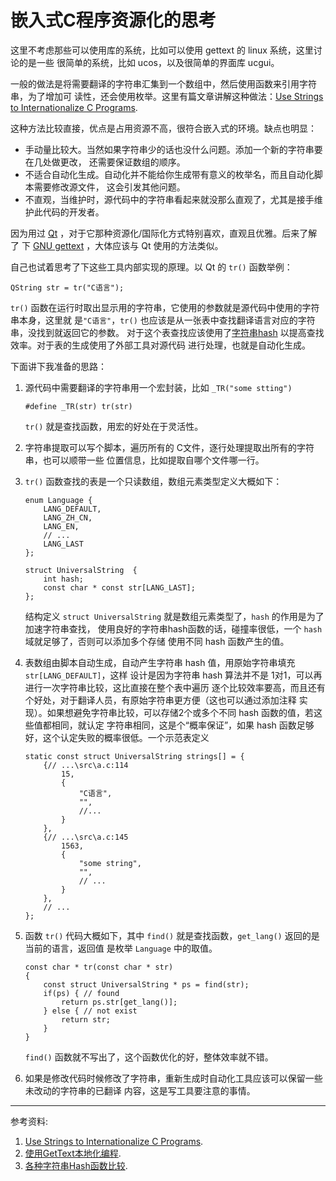 嵌入式C程序资源化的思考
=======================

这里不考虑那些可以使用库的系统，比如可以使用 gettext 的 linux 系统，这里讨论的是一些
很简单的系统，比如 ucos，以及很简单的界面库 ucgui。

一般的做法是将需要翻译的字符串汇集到一个数组中，然后使用函数来引用字符串，为了增加可
读性，还会使用枚举。这里有篇文章讲解这种做法：[Use Strings to Internationalize C Programs][1].

这种方法比较直接，优点是占用资源不高，很符合嵌入式的环境。缺点也明显：

*	手动量比较大。当然如果字符串少的话也没什么问题。添加一个新的字符串要在几处做更改，
	还需要保证数组的顺序。
*	不适合自动化生成。自动化并不能给你生成带有意义的枚举名，而且自动化脚本需要修改源文件，
	这会引发其他问题。
*	不直观，当维护时，源代码中的字符串看起来就没那么直观了，尤其是接手维护此代码的开发者。

因为用过 [Qt][2] ，对于它那种资源化/国际化方式特别喜欢，直观且优雅。后来了解了
下 [GNU gettext][3] ，大体应该与 Qt 使用的方法类似。

自己也试着思考了下这些工具内部实现的原理。以 Qt 的 `tr()` 函数举例：

    QString str = tr("C语言");

`tr()` 函数在运行时取出显示用的字符串，它使用的参数就是源代码中使用的字符串本身，这里就
是`"C语言"`，`tr()` 也应该是从一张表中查找翻译语言对应的字符串，没找到就返回它的参数。
对于这个表查找应该使用了[字符串hash][4] 以提高查找效率。对于表的生成使用了外部工具对源代码
进行处理，也就是自动化生成。

下面讲下我准备的思路：

1.	源代码中需要翻译的字符串用一个宏封装，比如 `_TR("some stting")` 
	
	    #define _TR(str) tr(str)

	`tr()` 就是查找函数，用宏的好处在于灵活性。
2.	字符串提取可以写个脚本，遍历所有的 C文件，逐行处理提取出所有的字符串，也可以顺带一些
	位置信息，比如提取自哪个文件哪一行。
3.	`tr()` 函数查找的表是一个只读数组，数组元素类型定义大概如下：

	    enum Language {
	        LANG_DEFAULT,
 	        LANG_ZH_CN,
 	        LANG_EN,
	        // ...
	        LANG_LAST
 	    };
	        
	    struct UniversalString  {
	        int hash; 
 	        const char * const str[LANG_LAST];
		};


	结构定义 `struct UniversalString` 就是数组元素类型了，`hash` 的作用是为了加速字符串查找，
	使用良好的字符串hash函数的话，碰撞率很低，一个 `hash` 域就足够了，否则可以添加多个存储
	使用不同 hash 函数产生的值。
4.	表数组由脚本自动生成，自动产生字符串 hash 值，用原始字符串填充 `str[LANG_DEFAULT]`，这样
	设计是因为字符串 hash 算法并不是 1对1，可以再进行一次字符串比较，这比直接在整个表中遍历
	逐个比较效率要高，而且还有个好处，对于翻译人员，有原始字符串更方便（这也可以通过添加注释
	实现）。如果想避免字符串比较，可以存储2个或多个不同 hash 函数的值，若这些值都相同，就认定
	字符串相同，这是个“概率保证”，如果 hash 函数足够好，这个认定失败的概率很低。一个示范表定义

	    static const struct UniversalString strings[] = {
	    	{// ...\src\a.c:114 
	    		15,
	    		{ 
	    			"C语言",
	                "",
	    			//...
	    		}
	    	},
	    	{// ...\src\a.c:145
	    		1563,
	    		{
	    			"some string",
	    			"",
	    			// ...
	    		}
	    	},
	    	// ...
	    };
	
5.	函数 `tr()` 代码大概如下，其中 `find()` 就是查找函数，`get_lang()` 返回的是当前的语言，返回值
	是枚举 `Language` 中的取值。

	    const char * tr(const char * str)
	    {
	    	const struct UniversalString * ps = find(str);
	    	if(ps) { // found
	    		return ps.str[get_lang()];
	    	} else { // not exist
	    		return str;
	    	}
	    }
	
	`find()` 函数就不写出了，这个函数优化的好，整体效率就不错。

6.	如果是修改代码时候修改了字符串，重新生成时自动化工具应该可以保留一些未改动的字符串的已翻译
	内容，这是写工具要注意的事情。

------------

参考资料:

1. [Use Strings to Internationalize C Programs][1].
2. [使用GetText本地化编程][5].	 
3. [各种字符串Hash函数比较][4].

[1]: http://www.rmbconsulting.us/use-strings-to-internationalize-c-programs
[2]: http://qt-project.org
[3]: http://www.gnu.org/software/gettext/
[4]: http://www.byvoid.com/blog/string-hash-compare/
[5]: http://jianlee.ylinux.org/Computer/C/gettext.html

